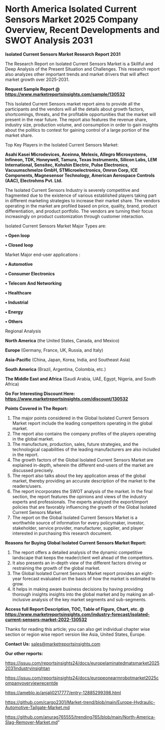 # North America Isolated Current Sensors Market 2025 Company Overview, Recent Developments and SWOT Analysis 2031

<strong>Isolated Current Sensors Market Research Report 2031</strong>

The Research Report on Isolated Current Sensors Market is a Skillful and Deep Analysis of the Present Situation and Challenges. This research report also analyzes other important trends and market drivers that will affect market growth over 2025-2031.

<strong>Request Sample Report @ <a href=https://www.marketreportsinsights.com/sample/130532>https://www.marketreportsinsights.com/sample/130532</a></strong>

This Isolated Current Sensors market report aims to provide all the participants and the vendors will all the details about growth factors, shortcomings, threats, and the profitable opportunities that the market will present in the near future. The report also features the revenue share, industry size, production volume, and consumption in order to gain insights about the politics to contest for gaining control of a large portion of the market share.

Top Key Players in the Isolated Current Sensors Market:

<strong>Asahi Kasei Microdevices, Aceinna, Melexis, Allegro Microsystems, Infineon, TDK, Honeywell, Tamura, Texas Instruments, Silicon Labs, LEM International, Sensitec, Kohshin Electric, Pulse Electronics, Vacuumschmelze GmbH, STMicroelectronics, Omron Corp, ICE Components, Magnesensor Technology, American Aerospace Controls (AAC), Electrohms Pvt. Ltd.</strong>

The Isolated Current Sensors Industry is severely competitive and fragmented due to the existence of various established players taking part in different marketing strategies to increase their market share. The vendors operating in the market are profiled based on price, quality, brand, product differentiation, and product portfolio. The vendors are turning their focus increasingly on product customization through customer interaction.

Isolated Current Sensors Market Major Types are:

<strong>• Open loop

• Closed loop</strong>

Market Major end-user applications :

<strong>• Automotive

• Consumer Electronics

• Telecom And Networking

• Healthcare

• Industrial

• Energy

• Others</strong>

Regional Analysis

</u><strong><b>North America</b></strong> (the United States, Canada, and Mexico)

<strong><b>Europe </b></strong>(Germany, France, UK, Russia, and Italy)

<strong><b>Asia-Pacific</b></strong> (China, Japan, Korea, India, and Southeast Asia)

<strong><b>South America</b></strong> (Brazil, Argentina, Colombia, etc.)

<strong><b>The Middle East and Africa</b></strong> (Saudi Arabia, UAE, Egypt, Nigeria, and South Africa)

<strong>Go For Interesting Discount Here: <a href=https://www.marketreportsinsights.com/discount/130532>https://www.marketreportsinsights.com/discount/130532</a></strong>

<strong>Points Covered in The Report:</strong>
<ol>
  <li>The major points considered in the Global Isolated Current Sensors Market report include the leading competitors operating in the global market.</li>
  <li>The report also contains the company profiles of the players operating in the global market.</li>
  <li>The manufacture, production, sales, future strategies, and the technological capabilities of the leading manufacturers are also included in the report.</li>
  <li>The growth factors of the Global Isolated Current Sensors Market are explained in-depth, wherein the different end-users of the market are discussed precisely.</li>
  <li>The report also talks about the key application areas of the global market, thereby providing an accurate description of the market to the readers/users.</li>
  <li>The report incorporates the SWOT analysis of the market. In the final section, the report features the opinions and views of the industry experts and professionals. The experts analyzed the export/import policies that are favorably influencing the growth of the Global Isolated Current Sensors Market.</li>
  <li>The report on the Global Isolated Current Sensors Market is a worthwhile source of information for every policymaker, investor, stakeholder, service provider, manufacturer, supplier, and player interested in purchasing this research document.</li>
</ol>
<strong>Reasons for Buying Global Isolated Current Sensors Market Report:</strong>

<ol>
  <li>The report offers a detailed analysis of the dynamic competitive landscape that keeps the reader/client well ahead of the competitors.</li>
  <li>It also presents an in-depth view of the different factors driving or restraining the growth of the global market.</li>
  <li>The Global Isolated Current Sensors Market report provides an eight-year forecast evaluated on the basis of how the market is estimated to grow.</li>
  <li>It helps in making aware business decisions by having providing thorough insights insights into the global market and by making an all-inclusive analysis of the key market segments and sub-segments.</li>
</ol>
<strong>Access full Report Description, TOC, Table of Figure, Chart, etc. @ <a href=https://www.marketreportsinsights.com/industry-forecast/isolated-current-sensors-market-2022-130532>https://www.marketreportsinsights.com/industry-forecast/isolated-current-sensors-market-2022-130532</a></strong>


Thanks for reading this article; you can also get individual chapter wise section or region wise report version like Asia, United States, Europe.

<strong>Contact Us:</strong>
sales@marketreportsinsights.com

<strong>Our other reports:</strong>

<a href=https://issuu.com/reportsinsights24/docs/europelaminatedmatsmarket20252031industryinsightan>https://issuu.com/reportsinsights24/docs/europelaminatedmatsmarket20252031industryinsightan</a>

<a href=https://issuu.com/reportsinsights24/docs/europeonearmrobotmarket2025companyoverviewrecentde>https://issuu.com/reportsinsights24/docs/europeonearmrobotmarket2025companyoverviewrecentde</a>

<a href=https://ameblo.jp/anjali0217777/entry-12885299398.html>https://ameblo.jp/anjali0217777/entry-12885299398.html</a>

<a href=https://github.com/cargo2301/Market-trend/blob/main/Europe-Hydraulic-Automotive-Tailgate-Market.md>https://github.com/cargo2301/Market-trend/blob/main/Europe-Hydraulic-Automotive-Tailgate-Market.md</a>

<a href=https://github.com/anurag765555/trending765/blob/main/North-America-Slag-Remover-Market.md>https://github.com/anurag765555/trending765/blob/main/North-America-Slag-Remover-Market.md</a>"
